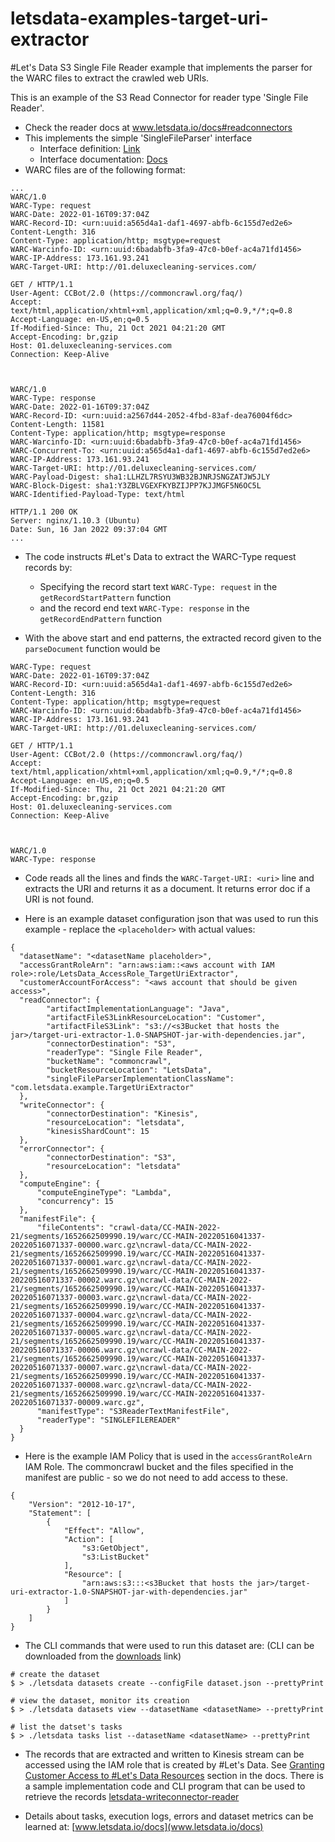 # letsdata-examples-target-uri-extractor
#Let's Data S3 Single File Reader example that implements the parser for the WARC files to extract the crawled web URIs.

This is an example of the S3 Read Connector for reader type 'Single File Reader'. 

* Check the reader docs at www.letsdata.io/docs#readconnectors
* This implements the simple 'SingleFileParser' interface 
  * Interface definition: [Link](https://github.com/lets-data/letsdata-data-interface/blob/main/src/main/java/com/resonance/letsdata/data/readers/interfaces/parsers/SingleFileParser.java)
  * Interface documentation: [Docs](https://www.letsdata.io/docs#sdkinterface)
* WARC files are of the following format: 
```
...
WARC/1.0
WARC-Type: request
WARC-Date: 2022-01-16T09:37:04Z
WARC-Record-ID: <urn:uuid:a565d4a1-daf1-4697-abfb-6c155d7ed2e6>
Content-Length: 316
Content-Type: application/http; msgtype=request
WARC-Warcinfo-ID: <urn:uuid:6badabfb-3fa9-47c0-b0ef-ac4a71fd1456>
WARC-IP-Address: 173.161.93.241
WARC-Target-URI: http://01.deluxecleaning-services.com/

GET / HTTP/1.1
User-Agent: CCBot/2.0 (https://commoncrawl.org/faq/)
Accept: text/html,application/xhtml+xml,application/xml;q=0.9,*/*;q=0.8
Accept-Language: en-US,en;q=0.5
If-Modified-Since: Thu, 21 Oct 2021 04:21:20 GMT
Accept-Encoding: br,gzip
Host: 01.deluxecleaning-services.com
Connection: Keep-Alive



WARC/1.0
WARC-Type: response
WARC-Date: 2022-01-16T09:37:04Z
WARC-Record-ID: <urn:uuid:a2567d44-2052-4fbd-83af-dea76004f6dc>
Content-Length: 11581
Content-Type: application/http; msgtype=response
WARC-Warcinfo-ID: <urn:uuid:6badabfb-3fa9-47c0-b0ef-ac4a71fd1456>
WARC-Concurrent-To: <urn:uuid:a565d4a1-daf1-4697-abfb-6c155d7ed2e6>
WARC-IP-Address: 173.161.93.241
WARC-Target-URI: http://01.deluxecleaning-services.com/
WARC-Payload-Digest: sha1:LLHZL7RSYU3WB32BJNRJSNGZATJW5JLY
WARC-Block-Digest: sha1:Y3ZBLVGEXFKYBZIJPP7KJJMGF5N6OC5L
WARC-Identified-Payload-Type: text/html

HTTP/1.1 200 OK
Server: nginx/1.10.3 (Ubuntu)
Date: Sun, 16 Jan 2022 09:37:04 GMT
...
```
* The code instructs #Let's Data to extract the WARC-Type request records by:
  * Specifying the record start text `WARC-Type: request` in the `getRecordStartPattern` function 
  * and the record end text `WARC-Type: response` in the `getRecordEndPattern` function

* With the above start and end patterns, the extracted record given to the `parseDocument` function would be 
```
WARC-Type: request
WARC-Date: 2022-01-16T09:37:04Z
WARC-Record-ID: <urn:uuid:a565d4a1-daf1-4697-abfb-6c155d7ed2e6>
Content-Length: 316
Content-Type: application/http; msgtype=request
WARC-Warcinfo-ID: <urn:uuid:6badabfb-3fa9-47c0-b0ef-ac4a71fd1456>
WARC-IP-Address: 173.161.93.241
WARC-Target-URI: http://01.deluxecleaning-services.com/

GET / HTTP/1.1
User-Agent: CCBot/2.0 (https://commoncrawl.org/faq/)
Accept: text/html,application/xhtml+xml,application/xml;q=0.9,*/*;q=0.8
Accept-Language: en-US,en;q=0.5
If-Modified-Since: Thu, 21 Oct 2021 04:21:20 GMT
Accept-Encoding: br,gzip
Host: 01.deluxecleaning-services.com
Connection: Keep-Alive



WARC/1.0
WARC-Type: response
```

* Code reads all the lines and finds the  `WARC-Target-URI: <uri>` line and extracts the URI and returns it as a document. It returns error doc if a URI is not found.

* Here is an example dataset configuration json that was used to run this example - replace the `<placeholder>` with actual values:
```
{
  "datasetName": "<datasetName placeholder>",
  "accessGrantRoleArn": "arn:aws:iam::<aws account with IAM role>:role/LetsData_AccessRole_TargetUriExtractor",
  "customerAccountForAccess": "<aws account that should be given access>",
  "readConnector": {
        "artifactImplementationLanguage": "Java",      
        "artifactFileS3LinkResourceLocation": "Customer",
        "artifactFileS3Link": "s3://<s3Bucket that hosts the jar>/target-uri-extractor-1.0-SNAPSHOT-jar-with-dependencies.jar",     
        "connectorDestination": "S3",
        "readerType": "Single File Reader",
        "bucketName": "commoncrawl",
        "bucketResourceLocation": "LetsData",
        "singleFileParserImplementationClassName": "com.letsdata.example.TargetUriExtractor"
  },
  "writeConnector": {
        "connectorDestination": "Kinesis",
        "resourceLocation": "letsdata",
        "kinesisShardCount": 15
  },
  "errorConnector": {
        "connectorDestination": "S3",
        "resourceLocation": "letsdata"
  },
  "computeEngine": {
      "computeEngineType": "Lambda",
      "concurrency": 15
  },
  "manifestFile": {
      "fileContents": "crawl-data/CC-MAIN-2022-21/segments/1652662509990.19/warc/CC-MAIN-20220516041337-20220516071337-00000.warc.gz\ncrawl-data/CC-MAIN-2022-21/segments/1652662509990.19/warc/CC-MAIN-20220516041337-20220516071337-00001.warc.gz\ncrawl-data/CC-MAIN-2022-21/segments/1652662509990.19/warc/CC-MAIN-20220516041337-20220516071337-00002.warc.gz\ncrawl-data/CC-MAIN-2022-21/segments/1652662509990.19/warc/CC-MAIN-20220516041337-20220516071337-00003.warc.gz\ncrawl-data/CC-MAIN-2022-21/segments/1652662509990.19/warc/CC-MAIN-20220516041337-20220516071337-00004.warc.gz\ncrawl-data/CC-MAIN-2022-21/segments/1652662509990.19/warc/CC-MAIN-20220516041337-20220516071337-00005.warc.gz\ncrawl-data/CC-MAIN-2022-21/segments/1652662509990.19/warc/CC-MAIN-20220516041337-20220516071337-00006.warc.gz\ncrawl-data/CC-MAIN-2022-21/segments/1652662509990.19/warc/CC-MAIN-20220516041337-20220516071337-00007.warc.gz\ncrawl-data/CC-MAIN-2022-21/segments/1652662509990.19/warc/CC-MAIN-20220516041337-20220516071337-00008.warc.gz\ncrawl-data/CC-MAIN-2022-21/segments/1652662509990.19/warc/CC-MAIN-20220516041337-20220516071337-00009.warc.gz",
      "manifestType": "S3ReaderTextManifestFile",    
      "readerType": "SINGLEFILEREADER"
  }
}
```
* Here is the example IAM Policy that is used in the `accessGrantRoleArn` IAM Role. The commoncrawl bucket and the files specified in the manifest are public - so we do not need to add access to these.
```
{
    "Version": "2012-10-17",
    "Statement": [
        {
            "Effect": "Allow",
            "Action": [
                "s3:GetObject",
                "s3:ListBucket"
            ],
            "Resource": [
                "arn:aws:s3:::<s3Bucket that hosts the jar>/target-uri-extractor-1.0-SNAPSHOT-jar-with-dependencies.jar"
            ]
        }
    ]
}
```
* The CLI commands that were used to run this dataset are: (CLI can be downloaded from the [downloads](www.letsdata.io/#downloads) link)
```
# create the dataset
$ > ./letsdata datasets create --configFile dataset.json --prettyPrint

# view the dataset, monitor its creation 
$ > ./letsdata datasets view --datasetName <datasetName> --prettyPrint

# list the datset's tasks
$ > ./letsdata tasks list --datasetName <datasetName> --prettyPrint 
```
* The records that are extracted and written to Kinesis stream can be accessed using the IAM role that is created by #Let's Data. See [Granting Customer Access to #Let's Data Resources](www.letsdata.io/docs#accessgrants) section in the docs. There is a sample implementation code and CLI program that can be used to retrieve the records [letsdata-writeconnector-reader](https://github.com/lets-data/letsdata-writeconnector-reader)

* Details about tasks, execution logs, errors and dataset metrics can be learned at: [www.letsdata.io/docs](www.letsdata.io/docs)